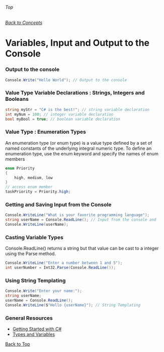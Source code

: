 ###### Top
###### [Back to Concepts](./README.md)
# Variables, Input and Output to the Console

### Output to the console
```C#
Console.Write("Hello World"); // Output to the console
```
### Value Type Variable Declarations : Strings, Integers and Booleans
```C#
string myStr = "C# is the best!"; // string variable declaration
int myNum = 100; // integer variable declaration
bool myBool = true; // boolean variable declaration
```
### Value Type : Enumeration  Types
An enumeration type (or enum type) is a value type defined by a set of named constants of the underlying integral numeric type. To define an enumeration type, use the enum keyword and specify the names of enum members
```C#
enum Priority
{
    high, medium, low
}
// access enum member
taskPriority = Priority.high;
```
### Getting and Saving Input from the Console
```C#
Console.WriteLine("What is your favorite programming language");
string userName = Console.ReadLine(); // Input from the console and
Console.WriteLine(userName);
```
### Casting Variable Types
Console.ReadLine() returns a string but that value can be cast to a integer using the Parse method. 
```C#
Console.WriteLine("Enter a number between 1 and 5");
int userNumber = Int32.Parse(Console.ReadLine());
```
### Using String Templating 
```C#
Console.Write("Enter your name:");
string userName;
userName = Console.ReadLine();
Console.WriteLine($"Hello {userName}"); // String Templating
```
### General Resources 
- [Getting Started with C#](https://docs.microsoft.com/en-us/dotnet/csharp/tour-of-csharp/)
- [Types and Variables](https://docs.microsoft.com/en-us/dotnet/csharp/language-reference/language-specification/types#simple-types)

[Back to Top](#Top)

